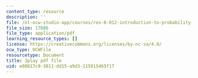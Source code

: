 ```yaml
---
content_type: resource
description: ''
file: /ol-ocw-studio-app/courses/res-6-012-introduction-to-probability-spring-2018/e08817c93811dd15a9d3115915465f17_3kxnPEDecIA.pdf
file_size: 17686
file_type: application/pdf
learning_resource_types: []
license: https://creativecommons.org/licenses/by-nc-sa/4.0/
ocw_type: OCWFile
resourcetype: Document
title: 3play pdf file
uid: e08817c9-3811-dd15-a9d3-115915465f17
---
```

